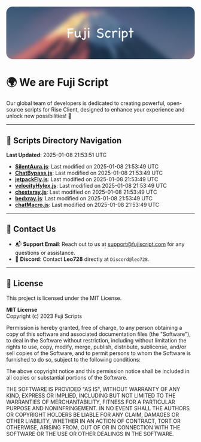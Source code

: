 ![Banner](.github/b.webp)

# 🌍 **We are Fuji Script**

Our global team of developers is dedicated to creating powerful, open-source scripts for Rise Client, designed to enhance your experience and unlock new possibilities! 🌟

---
<!-- SCRIPTS_NAVIGATION_START -->
## 📂 **Scripts Directory Navigation**

**Last Updated**: 2025-01-08 21:53:51 UTC

- **[SilentAura.js](scripts/SilentAura.js)**: Last modified on 2025-01-08 21:53:49 UTC
- **[ChatBypass.js](scripts/ChatBypass.js)**: Last modified on 2025-01-08 21:53:49 UTC
- **[jetpackFly.js](scripts/jetpackFly.js)**: Last modified on 2025-01-08 21:53:49 UTC
- **[velocityHylex.js](scripts/velocityHylex.js)**: Last modified on 2025-01-08 21:53:49 UTC
- **[chestxray.js](scripts/chestxray.js)**: Last modified on 2025-01-08 21:53:49 UTC
- **[bedxray.js](scripts/bedxray.js)**: Last modified on 2025-01-08 21:53:49 UTC
- **[chatMacro.js](scripts/chatMacro.js)**: Last modified on 2025-01-08 21:53:49 UTC

<!-- SCRIPTS_NAVIGATION_END -->

---

## 💬 **Contact Us**  
- 📬 **Support Email**: Reach out to us at [support@fujiscript.com](mailto:support@fujiscript.com) for any questions or assistance.  
- 💬 **Discord**: Contact **Leo728** directly at `Discord@leo728`.

---

## 📜 **License**

This project is licensed under the MIT License.  

**MIT License**  
Copyright (c) 2023 Fuji Scripts  

Permission is hereby granted, free of charge, to any person obtaining a copy of this software and associated documentation files (the "Software"), to deal in the Software without restriction, including without limitation the rights to use, copy, modify, merge, publish, distribute, sublicense, and/or sell copies of the Software, and to permit persons to whom the Software is furnished to do so, subject to the following conditions:  

The above copyright notice and this permission notice shall be included in all copies or substantial portions of the Software.  

THE SOFTWARE IS PROVIDED "AS IS", WITHOUT WARRANTY OF ANY KIND, EXPRESS OR IMPLIED, INCLUDING BUT NOT LIMITED TO THE WARRANTIES OF MERCHANTABILITY, FITNESS FOR A PARTICULAR PURPOSE AND NONINFRINGEMENT. IN NO EVENT SHALL THE AUTHORS OR COPYRIGHT HOLDERS BE LIABLE FOR ANY CLAIM, DAMAGES OR OTHER LIABILITY, WHETHER IN AN ACTION OF CONTRACT, TORT OR OTHERWISE, ARISING FROM, OUT OF OR IN CONNECTION WITH THE SOFTWARE OR THE USE OR OTHER DEALINGS IN THE SOFTWARE.  
